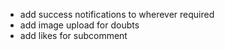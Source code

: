 - add success notifications to wherever required
- add image upload for doubts
- add likes for subcomment
